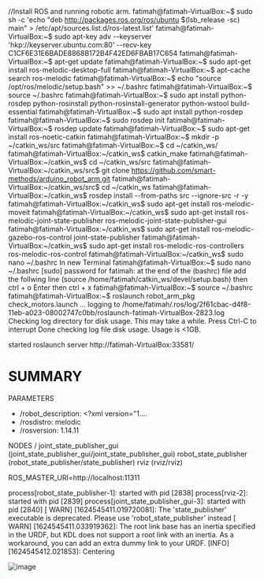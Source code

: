 //Install ROS and running robotic arm.
fatimah@fatimah-VirtualBox:~$ sudo sh -c 'echo "deb http://packages.ros.org/ros/ubuntu $(lsb_release -sc) main" > /etc/apt/sources.list.d/ros-latest.list'
fatimah@fatimah-VirtualBox:~$ sudo apt-key adv --keyserver 'hkp://keyserver.ubuntu.com:80' --recv-key C1CF6E31E6BADE8868B172B4F42ED6FBAB17C654
fatimah@fatimah-VirtualBox:~$ apt-get update
fatimah@fatimah-VirtualBox:~$ sudo apt-get install ros-melodic-desktop-full
fatimah@fatimah-VirtualBox:~$ apt-cache search ros-melodic
fatimah@fatimah-VirtualBox:~$ echo "source /opt/ros/melodic/setup.bash" >> ~/.bashrc
fatimah@fatimah-VirtualBox:~$ source ~/.bashrc
fatimah@fatimah-VirtualBox:~$ sudo apt install python-rosdep python-rosinstall python-rosinstall-generator python-wstool build-essential
fatimah@fatimah-VirtualBox:~$ sudo apt install python-rosdep
fatimah@fatimah-VirtualBox:~$ sudo rosdep init
fatimah@fatimah-VirtualBox:~$ rosdep update
fatimah@fatimah-VirtualBox:~$ sudo apt-get install ros-noetic-catkin
fatimah@fatimah-VirtualBox:~$ mkdir -p ~/catkin_ws/src
fatimah@fatimah-VirtualBox:~$ cd ~/catkin_ws/
fatimah@fatimah-VirtualBox:~/catkin_ws$ catkin_make
fatimah@fatimah-VirtualBox:~/catkin_ws$ cd ~/catkin_ws/src
fatimah@fatimah-VirtualBox:~/catkin_ws/src$ git clone https://github.com/smart-methods/arduino_robot_arm.git
fatimah@fatimah-VirtualBox:~/catkin_ws/src$ cd ~/catkin_ws
fatimah@fatimah-VirtualBox:~/catkin_ws$ rosdep install --from-paths src --ignore-src -r -y
fatimah@fatimah-VirtualBox:~/catkin_ws$ sudo apt-get install ros-melodic-moveit
fatimah@fatimah-VirtualBox:~/catkin_ws$ sudo apt-get install ros-melodic-joint-state-publisher ros-melodic-joint-state-publisher-gui
fatimah@fatimah-VirtualBox:~/catkin_ws$ sudo apt-get install ros-melodic-gazebo-ros-control joint-state-publisher
fatimah@fatimah-VirtualBox:~/catkin_ws$ sudo apt-get install ros-melodic-ros-controllers ros-melodic-ros-control
fatimah@fatimah-VirtualBox:~/catkin_ws$ sudo nano ~/.bashrc
In new Terminal 
fatimah@fatimah-VirtualBox:~$ sudo nano ~/.bashrc
[sudo] password for fatimah:
at the end of the (bashrc) file add the follwing line
(source /home/fatimah/catkin_ws/devel/setup.bash)
then 
ctrl + o
Enter then ctrl + x
fatimah@fatimah-VirtualBox:~$ source ~/.bashrc
fatimah@fatimah-VirtualBox:~$ roslaunch robot_arm_pkg check_motors.launch
... logging to /home/fatimah/.ros/log/2f61cbac-d4f8-11eb-a023-08002747c0bb/roslaunch-fatimah-VirtualBox-2823.log
Checking log directory for disk usage. This may take a while.
Press Ctrl-C to interrupt
Done checking log file disk usage. Usage is <1GB.

started roslaunch server http://fatimah-VirtualBox:33581/

SUMMARY
========

PARAMETERS
 * /robot_description: <?xml version="1....
 * /rosdistro: melodic
 * /rosversion: 1.14.11

NODES
  /
    joint_state_publisher_gui (joint_state_publisher_gui/joint_state_publisher_gui)
    robot_state_publisher (robot_state_publisher/state_publisher)
    rviz (rviz/rviz)

ROS_MASTER_URI=http://localhost:11311

process[robot_state_publisher-1]: started with pid [2838]
process[rviz-2]: started with pid [2839]
process[joint_state_publisher_gui-3]: started with pid [2840]
[ WARN] [1624545411.019720081]: The 'state_publisher' executable is deprecated. Please use 'robot_state_publisher' instead
[ WARN] [1624545411.033919362]: The root link base has an inertia specified in the URDF, but KDL does not support a root link with an inertia.  As a workaround, you can add an extra dummy link to your URDF.
[INFO] [1624545412.021853]: Centering

![image](https://user-images.githubusercontent.com/86019166/123297496-49472080-d520-11eb-9529-2c6845b66501.png)
